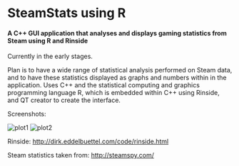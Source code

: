 # SteamStats using R
#### A C++ GUI application that analyses and displays gaming statistics from Steam using R and Rinside

Currently in the early stages.

Plan is to have a wide range of statistical analysis performed on Steam data, and to have these statistics displayed as graphs and numbers within in the application. Uses C++ and the statistical computing and graphics programming language R, which is embedded within C++ using Rinside, and QT creator to create the interface.

Screenshots:

![plot1](https://cloud.githubusercontent.com/assets/10926088/9695752/1165e036-5333-11e5-910f-e8ecd48306dd.png)
![plot2](https://cloud.githubusercontent.com/assets/10926088/9695753/1174aa26-5333-11e5-9220-79f73830eb23.png)

Rinside: http://dirk.eddelbuettel.com/code/rinside.html

Steam statistics taken from: http://steamspy.com/
